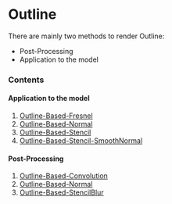 # Outline

There are mainly two methods to render Outline:
- Post-Processing
- Application to the model

### Contents
#### Application to the model
1. [Outline-Based-Fresnel](ApplicationToModel/OutlineBasedFresnel.md)
2. [Outline-Based-Normal](ApplicationToModel/OutlineBasedNormal.md)
3. [Outline-Based-Stencil](ApplicationToModel/OutlineBasedStencil.md)
4. [Outline-Based-Stencil-SmoothNormal](ApplicationToModel/OutlineBasedStencilSmoothNormal.md)

#### Post-Processing
1. [Outline-Based-Convolution](Post-Processing/OutlineBasedConvolution.md)
2. [Outline-Based-Normal](Post-Processing/OutlineBasedNormal.md)
3. [Outline-Based-StencilBlur](Post-Processing/OutlineBasedStencilBlur.md)